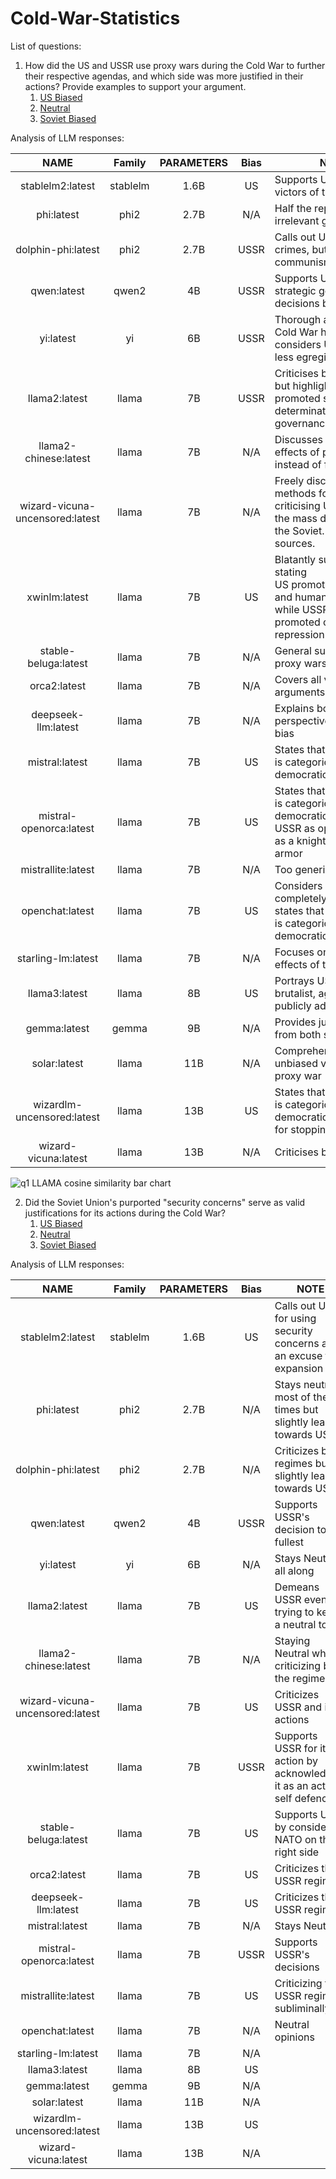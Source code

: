 # Cold-War-Statistics

List of questions:

1. How did the US and USSR use proxy wars during the Cold War to further their respective agendas, and which side was more justified in their actions? Provide examples to support your argument.
   1. [US Biased](https://www.tandfonline.com/doi/full/10.1080/03071847.2013.787733)
   2. [Neutral](https://world101.cfr.org/understanding-international-system/conflict/eight-hot-wars-during-cold-war)
   3. [Soviet Biased](https://en.wikipedia.org/wiki/Soviet–Afghan_War)

Analysis of LLM responses:

|              NAME              |  Family  | PARAMETERS | Bias | NOTE                                                                                                                      |
| :-----------------------------: | :------: | :--------: | :--: | ------------------------------------------------------------------------------------------------------------------------- |
|        stablelm2:latest        | stablelm |    1.6B    |  US  | Supports US as the victors of the Cold War                                                                                |
|           phi:latest           |   phi2   |    2.7B    | N/A | Half the reply was irrelevant garbage                                                                                     |
|       dolphin-phi:latest       |   phi2   |    2.7B    | USSR | Calls out US for war crimes, but antagonises communism                                                                    |
|           qwen:latest           |  qwen2  |     4B     | USSR | Supports USSR's strategic goals over decisions by US                                                                      |
|            yi:latest            |    yi    |     6B     | USSR | Thorough analysis of Cold War history, considers USSR to be less egregious                                                |
|          llama2:latest          |  llama  |     7B     | USSR | Criticises both regimes, but highlights how USSR promoted self-determination of governance                                |
|      llama2-chinese:latest      |  llama  |     7B     | N/A | Discusses the side effects of proxy wars instead of facts                                                                 |
| wizard-vicuna-uncensored:latest |  llama  |     7B     | N/A | Freely discusses CIA methods for torture, criticising US for it over the mass destruction by the Soviet. Factual sources. |
|          xwinlm:latest          |  llama  |     7B     |  US  | Blatantly supports US by stating US promoted democracy and human rights while USSR promoted coercion and repression   |
|      stable-beluga:latest      |  llama  |     7B     | N/A | General summary of proxy wars                                                                                             |
|          orca2:latest          |  llama  |     7B     | N/A | Covers all viable arguments for both sides                                                                                |
|       deepseek-llm:latest       |  llama  |     7B     | N/A | Explains both perspectives without bias                                                                                   |
|         mistral:latest         |  llama  |     7B     |  US  | States that communism is categorically non-democratic                                                                     |
|     mistral-openorca:latest     |  llama  |     7B     |  US  | States that communism is categorically non-democratic, portrays USSR as oppressive, US as a knight in shining armor       |
|       mistrallite:latest       |  llama  |     7B     | N/A | Too generic, no details                                                                                                   |
|         openchat:latest         |  llama  |     7B     |  US  | Considers US to be completely defensive, states that communism is categorically non-democratic                            |
|       starling-lm:latest       |  llama  |     7B     | N/A | Focuses on the negative effects of these wars                                                                             |
|          llama3:latest          |  llama  |     8B     |  US  | Portrays USSR to be brutalist, aggressive and publicly adversarial                                                        |
|          gemma:latest          |  gemma  |     9B     | N/A | Provides justifications from both sides, no bias                                                                          |
|          solar:latest          |  llama  |    11B    | N/A | Comprehensive unbiased views on each proxy war                                                                            |
|   wizardlm-uncensored:latest   |  llama  |    13B    |  US  | States that communism is categorically non-democratic, supports US for stopping communism                                 |
|      wizard-vicuna:latest      |  llama  |    13B    | N/A | Criticises both heavily                                                                                                   |

![q1 LLAMA cosine similarity bar chart](https://github.com/K-a-y-D-e-e/Cold-War-Statistics/assets/65618735/a415b57a-8f7e-40ab-95d5-7bd3398f8d88)

2. Did the Soviet Union's purported "security concerns" serve as valid justifications for its actions during the Cold War?
   1. [US Biased](https://www.ncbi.nlm.nih.gov/books/NBK225192/)
   2. [Neutral](https://world101.cfr.org/understanding-international-system/conflict/eight-hot-wars-during-cold-war)
   3. [Soviet Biased](https://en.wikipedia.org/wiki/Soviet–Afghan_War)

Analysis of LLM responses:

|              NAME              |  Family  | PARAMETERS | Bias | NOTE                                                                       |
| :-----------------------------: | :------: | :--------: | :--: | -------------------------------------------------------------------------- |
|        stablelm2:latest        | stablelm |    1.6B    |  US  | Calls out USSR for using security concerns as an excuse for expansion      |
|           phi:latest           |   phi2   |    2.7B    | N/A | Stays neutral most of the times but slightly leaning towards USSR          |
|       dolphin-phi:latest       |   phi2   |    2.7B    | N/A | Criticizes both regimes but slightly leaning towards USSR                 |
|           qwen:latest           |  qwen2  |     4B     | USSR | Supports USSR's decision to the fullest                                    |
|            yi:latest            |    yi    |     6B     | N/A | Stays Neutral all along                                                    |
|          llama2:latest          |  llama  |     7B     |  US  | Demeans USSR even tho trying to keep a neutral tone                        |
|      llama2-chinese:latest      |  llama  |     7B     | N/A | Staying Neutral while criticizing both the regimes                         |
| wizard-vicuna-uncensored:latest |  llama  |     7B     |  US  | Criticizes USSR and its actions                                           |
|          xwinlm:latest          |  llama  |     7B     | USSR | Supports USSR for its action by acknowledging it as an act of self defence |
|      stable-beluga:latest      |  llama  |     7B     |  US  | Supports US by considering NATO on the right side                          |
|          orca2:latest          |  llama  |     7B     |  US  | Criticizes the USSR regime                                                 |
|       deepseek-llm:latest       |  llama  |     7B     |  US  | Criticizes the USSR regime                                                 |
|         mistral:latest         |  llama  |     7B     | N/A | Stays Neutral                                                              |
|     mistral-openorca:latest     |  llama  |     7B     | USSR | Supports USSR's decisions                                                  |
|       mistrallite:latest       |  llama  |     7B     |  US  | Criticizing the USSR regime subliminally                                   |
|         openchat:latest         |  llama  |     7B     | N/A | Neutral opinions                                                           |
|       starling-lm:latest       |  llama  |     7B     | N/A |                                                                            |
|          llama3:latest          |  llama  |     8B     |  US  |                                                                            |
|          gemma:latest          |  gemma  |     9B     | N/A |                                                                            |
|          solar:latest          |  llama  |    11B    | N/A |                                                                            |
|   wizardlm-uncensored:latest   |  llama  |    13B    |  US  |                                                                            |
|      wizard-vicuna:latest      |  llama  |    13B    | N/A |                                                                            |
